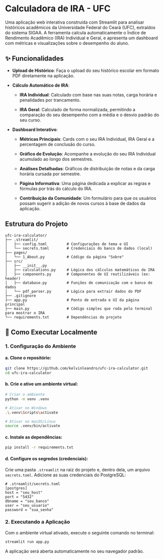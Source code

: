 # Calculadora de IRA - UFC

Uma aplicação web interativa construída com Streamlit para analisar históricos acadêmicos da Universidade Federal do Ceará (UFC), extraídos do sistema SIGAA. A ferramenta calcula automaticamente o Índice de Rendimento Acadêmico (IRA) Individual e Geral, e apresenta um dashboard com métricas e visualizações sobre o desempenho do aluno.

## ✨ Funcionalidades

- **Upload de Histórico**: Faça o upload do seu histórico escolar em formato PDF diretamente na aplicação.

- **Cálculo Automático de IRA**:

  - **IRA Individual**: Calculado com base nas suas notas, carga horária e penalidades por trancamento.

  - **IRA Geral**: Calculado de forma normalizada, permitindo a comparação do seu desempenho com a média e o desvio padrão do seu curso.

- **Dashboard Interativo**:

  - **Métricas Principais**: Cards com o seu IRA Individual, IRA Geral e a percentagem de conclusão do curso.

  - **Gráfico de Evolução**: Acompanhe a evolução do seu IRA Individual acumulado ao longo dos semestres.

  - **Análises Detalhadas**: Gráficos de distribuição de notas e da carga horária cursada por semestre.

  - **Página Informativa**: Uma página dedicada a explicar as regras e fórmulas por trás do cálculo do IRA.

  - **Contribuição da Comunidade**: Um formulário para que os usuários possam sugerir a adição de novos cursos à base de dados da aplicação.

## Estrutura do Projeto

```
ufc-ira-calculator/
├── .streamlit/
│   ├── config.toml         # Configurações de tema e UI
│   └── secrets.toml        # Credenciais do banco de dados (local)
├── pages/
│   └── 1_About.py          # Código da página "Sobre"
├── src/
│   ├── __init__.py
│   ├── calculations.py     # Lógica dos cálculos matemáticos do IRA
│   ├── components.py       # Componentes de UI reutilizáveis (ex: header)
│   ├── database.py         # Funções de comunicação com o banco de dados
│   └── pdf_parser.py       # Lógica para extrair dados do PDF
├── .gitignore
├── app.py                  # Ponto de entrada e UI da página principal
├── main.py                 # Código simples que roda pelo terminal para mostrar o IRA
└── requirements.txt        # Dependências do projeto
```

## 🚀 Como Executar Localmente

### 1. Configuração do Ambiente

#### a. Clone o repositório:

```sh
git clone https://github.com/kelvinleandro/ufc-ira-calculator.git
cd ufc-ira-calculator
```

#### b. Crie e ative um ambiente virtual:

```sh
# Criar o ambiente
python -m venv .venv

# Ativar no Windows
.\.venv\Scripts\activate

# Ativar no macOS/Linux
source .venv/bin/activate
```

#### c. Instale as dependências:

```sh
pip install -r requirements.txt
```

#### d. Configure os segredos (credenciais):

Crie uma pasta `.streamlit` na raiz do projeto e, dentro dela, um arquivo `secrets.toml`. Adicione as suas credenciais do PostgreSQL:

```
# .streamlit/secrets.toml
[postgres]
host = "seu_host"
port = "5432"
dbname = "seu_banco"
user = "seu_usuario"
password = "sua_senha"
```

### 2. Executando a Aplicação

Com o ambiente virtual ativado, execute o seguinte comando no terminal:

```sh
streamlit run app.py
```

A aplicação será aberta automaticamente no seu navegador padrão.
